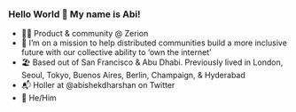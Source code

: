 ### Hello World 👋 My name is Abi!

- 👨‍💻 Product & community @ Zerion
- 🚀 I’m on a mission to help distributed communities build a more inclusive future with our collective ability to ‘own the internet’
- 🏖 Based out of San Francisco & Abu Dhabi. Previously lived in London, Seoul, Tokyo, Buenos Aires, Berlin, Champaign, & Hyderabad
- 📬 Holler at @abishekdharshan on Twitter
- 🕺 He/Him


